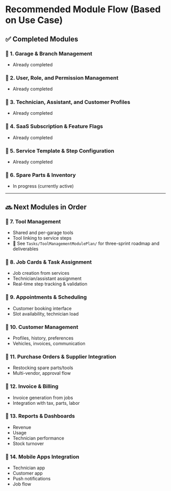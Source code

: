 # Recommended Module Flow (Based on Use Case)

## ✅ Completed Modules

### 🔹 1. Garage & Branch Management
- Already completed

### 🔹 2. User, Role, and Permission Management
- Already completed

### 🔹 3. Technician, Assistant, and Customer Profiles
- Already completed

### 🔹 4. SaaS Subscription & Feature Flags
- Already completed

### 🔹 5. Service Template & Step Configuration
- Already completed

### 🔹 6. Spare Parts & Inventory
- In progress (currently active)

---

## 🔜 Next Modules in Order

### 🔹 7. Tool Management
- Shared and per-garage tools
- Tool linking to service steps
- 📄 See `Tasks/ToolManagementModulePlan/` for three-sprint roadmap and deliverables

### 🔹 8. Job Cards & Task Assignment
- Job creation from services  
- Technician/assistant assignment  
- Real-time step tracking & validation

### 🔹 9. Appointments & Scheduling
- Customer booking interface  
- Slot availability, technician load

### 🔹 10. Customer Management
- Profiles, history, preferences  
- Vehicles, invoices, communication

### 🔹 11. Purchase Orders & Supplier Integration
- Restocking spare parts/tools  
- Multi-vendor, approval flow

### 🔹 12. Invoice & Billing
- Invoice generation from jobs  
- Integration with tax, parts, labor

### 🔹 13. Reports & Dashboards
- Revenue  
- Usage  
- Technician performance  
- Stock turnover

### 🔹 14. Mobile Apps Integration
- Technician app  
- Customer app  
- Push notifications  
- Job flow
